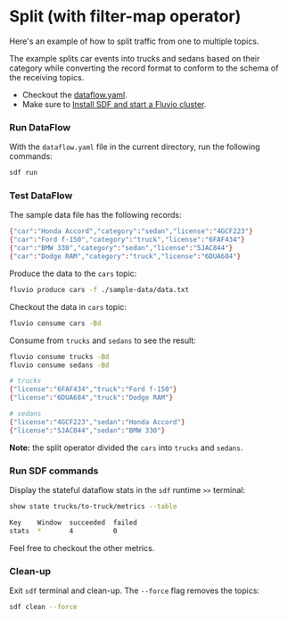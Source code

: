 # Split (with filter-map operator)

Here's an example of how to split traffic from one to multiple topics.

The example splits car events into trucks and sedans based on their category while converting the record format to conform to the schema of the receiving topics.

* Checkout the [dataflow.yaml](./dataflow.yaml).
* Make sure to [Install SDF and start a Fluvio cluster].

### Run DataFlow

With the `dataflow.yaml` file in the current directory, run the following commands:

```bash
sdf run
```

### Test DataFlow

The sample data file has the following records:

```bash
{"car":"Honda Accord","category":"sedan","license":"4GCF223"}
{"car":"Ford f-150","category":"truck","license":"6FAF434"}
{"car":"BMW 330","category":"sedan","license":"5JAC844"}
{"car":"Dodge RAM","category":"truck","license":"6DUA684"}
```

Produce the data to the `cars` topic:

```bash
fluvio produce cars -f ./sample-data/data.txt
```

Checkout the data in `cars` topic:

```bash
fluvio consume cars -Bd
```

Consume from `trucks` and `sedans` to see the result:

```bash
fluvio consume trucks -Bd
fluvio consume sedans -Bd
```

```bash
# trucks
{"license":"6FAF434","truck":"Ford f-150"}
{"license":"6DUA684","truck":"Dodge RAM"}

# sedans
{"license":"4GCF223","sedan":"Honda Accord"}
{"license":"5JAC844","sedan":"BMW 330"}
```

**Note:** the split operator divided the `cars` into `trucks` and `sedans`.


### Run SDF commands

Display the stateful dataflow stats in the `sdf` runtime `>>` terminal:

```bash
show state trucks/to-truck/metrics --table
```

```bash
Key    Window  succeeded  failed
stats  *       4          0
```

Feel free to checkout the other metrics.


### Clean-up

Exit `sdf` terminal and clean-up. The `--force` flag removes the topics:

```bash
sdf clean --force
```

[Install SDF and start a Fluvio cluster]: /README.MD#prerequisites
